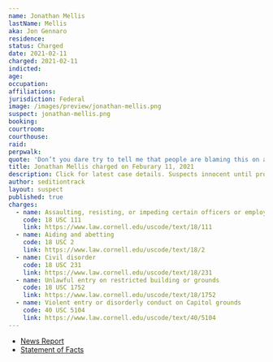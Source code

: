 ```yaml
---
name: Jonathan Mellis
lastName: Mellis
aka: Jon Gennaro
residence:
status: Charged
date: 2021-02-11
charged: 2021-02-11
indicted:
age:
occupation:
affiliations:
jurisdiction: Federal
image: /images/preview/jonathan-mellis.png
suspect: jonathan-mellis.png
booking:
courtroom:
courthouse:
raid:
perpwalk:
quote: 'Don’t you dare try to tell me that people are blaming this on antifa and BLM. We proudly take responsibility for storming the castle.'
title: Jonathan Mellis charged on Feburary 11, 2021
description: Click for latest case details. Suspects innocent until proven guilty.
author: seditiontrack
layout: suspect
published: true
charges:
  - name: Assaulting, resisting, or impeding certain officers or employees
    code: 18 USC 111
    link: https://www.law.cornell.edu/uscode/text/18/111
  - name: Aiding and abetting
    code: 18 USC 2
    link: https://www.law.cornell.edu/uscode/text/18/2
  - name: Civil disorder
    code: 18 USC 231
    link: https://www.law.cornell.edu/uscode/text/18/231
  - name: Unlawful entry on restricted building or grounds
    code: 18 USC 1752
    link: https://www.law.cornell.edu/uscode/text/18/1752
  - name: Violent entry or disorderly conduct on Capitol grounds
    code: 40 USC 5104
    link: https://www.law.cornell.edu/uscode/text/40/5104
---
```


- [News Report](https://www.washingtontimes.com/news/2021/feb/16/capitol-raider-boasted-facebook-proudly-storming-c/)
- [Statement of Facts](https://extremism.gwu.edu/sites/g/files/zaxdzs2191/f/Jonathan%20Gennaro%20Mellis%20Statement%20of%20Facts.pdf)
